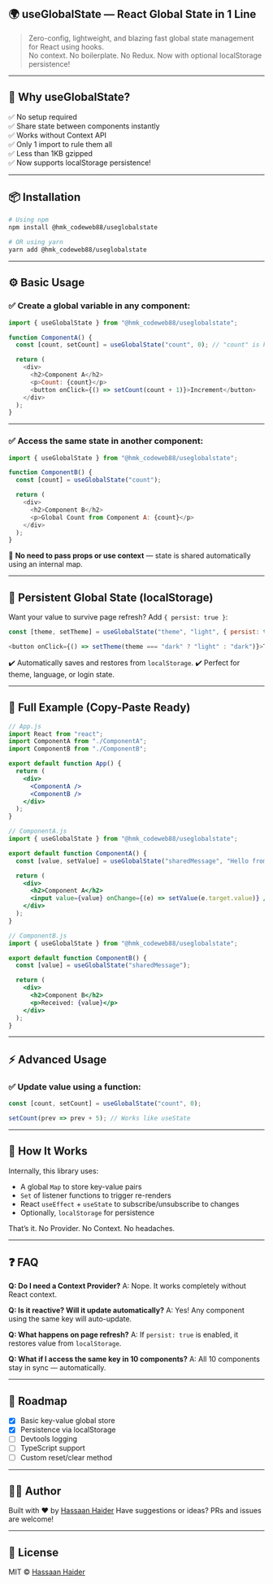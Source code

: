 ## 🌍 useGlobalState — React Global State in 1 Line

> Zero-config, lightweight, and blazing fast global state management for React using hooks.  
> No context. No boilerplate. No Redux. Now with optional localStorage persistence!

---

## 🚀 Why useGlobalState?

✅ No setup required  
✅ Share state between components instantly  
✅ Works without Context API  
✅ Only 1 import to rule them all  
✅ Less than 1KB gzipped  
✅ Now supports localStorage persistence!

---

## 📦 Installation

```bash
# Using npm
npm install @hmk_codeweb88/useglobalstate

# OR using yarn
yarn add @hmk_codeweb88/useglobalstate
````

---

## ⚙️ Basic Usage

### ✅ Create a global variable in any component:

```js
import { useGlobalState } from "@hmk_codeweb88/useglobalstate";

function ComponentA() {
  const [count, setCount] = useGlobalState("count", 0); // "count" is key, 0 is initial value

  return (
    <div>
      <h2>Component A</h2>
      <p>Count: {count}</p>
      <button onClick={() => setCount(count + 1)}>Increment</button>
    </div>
  );
}
```

---

### ✅ Access the same state in another component:

```js
import { useGlobalState } from "@hmk_codeweb88/useglobalstate";

function ComponentB() {
  const [count] = useGlobalState("count");

  return (
    <div>
      <h2>Component B</h2>
      <p>Global Count from Component A: {count}</p>
    </div>
  );
}
```

🧠 **No need to pass props or use context** — state is shared automatically using an internal map.

---

## 💾 Persistent Global State (localStorage)

Want your value to survive page refresh? Add `{ persist: true }`:

```js
const [theme, setTheme] = useGlobalState("theme", "light", { persist: true });

<button onClick={() => setTheme(theme === "dark" ? "light" : "dark")}>Toggle Theme</button>
```

✔️ Automatically saves and restores from `localStorage`.
✔️ Perfect for theme, language, or login state.

---

## 🧩 Full Example (Copy-Paste Ready)

```jsx
// App.js
import React from "react";
import ComponentA from "./ComponentA";
import ComponentB from "./ComponentB";

export default function App() {
  return (
    <div>
      <ComponentA />
      <ComponentB />
    </div>
  );
}
```

```jsx
// ComponentA.js
import { useGlobalState } from "@hmk_codeweb88/useglobalstate";

export default function ComponentA() {
  const [value, setValue] = useGlobalState("sharedMessage", "Hello from A!", { persist: true });

  return (
    <div>
      <h2>Component A</h2>
      <input value={value} onChange={(e) => setValue(e.target.value)} />
    </div>
  );
}
```

```jsx
// ComponentB.js
import { useGlobalState } from "@hmk_codeweb88/useglobalstate";

export default function ComponentB() {
  const [value] = useGlobalState("sharedMessage");

  return (
    <div>
      <h2>Component B</h2>
      <p>Received: {value}</p>
    </div>
  );
}
```

---

## ⚡ Advanced Usage

### ✅ Update value using a function:

```js
const [count, setCount] = useGlobalState("count", 0);

setCount(prev => prev + 5); // Works like useState
```

---

## 🧠 How It Works

Internally, this library uses:

* A global `Map` to store key-value pairs
* `Set` of listener functions to trigger re-renders
* React `useEffect` + `useState` to subscribe/unsubscribe to changes
* Optionally, `localStorage` for persistence

That’s it. No Provider. No Context. No headaches.

---

## ❓ FAQ

**Q: Do I need a Context Provider?**
A: Nope. It works completely without React context.

**Q: Is it reactive? Will it update automatically?**
A: Yes! Any component using the same key will auto-update.

**Q: What happens on page refresh?**
A: If `persist: true` is enabled, it restores value from `localStorage`.

**Q: What if I access the same key in 10 components?**
A: All 10 components stay in sync — automatically.

---

## 🧪 Roadmap

* [x] Basic key-value global store
* [x] Persistence via localStorage
* [ ] Devtools logging
* [ ] TypeScript support
* [ ] Custom reset/clear method

---

## 🧑‍💻 Author

Built with ❤️ by [Hassaan Haider](https://hassaan-haider.netlify.app/)
Have suggestions or ideas? PRs and issues are welcome!

---

## 📜 License

MIT © [Hassaan Haider](https://github.com/hassaanhaider88)
